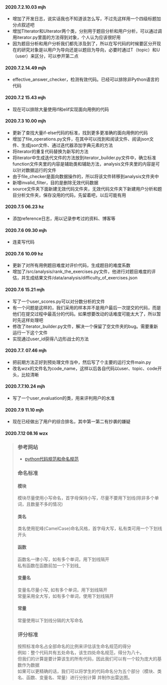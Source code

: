 #### 2020.7.2.10.03 mjh

* 增加了开发日志，说实话我也不知道该怎么写，不过先这样用一个四级标题加分点叙述吧
* 增加TIterator和UIterator两个类，分别用于题目分析和用户分析，可以通过调用iterator.py里面的方法得到对象，个人认为应该很好用
* 因为题目分析和用户分析我们都先涉及到了，所以在写代码的时候要区分开现在的研究对象是以用户为导向还是以题目为导向，必要时通过T（topic）和U（user）来区分，可以参开第二点



#### 2020.7.2.14.49 mjh

* effective_answer_checker，检测有效代码。已经可以排除非Python语言的代码



#### 2020.7.2 15.43 mjh

* 现在可以排除大量使用if和elif实现面向用例的代码



#### 2020.7.3 10.00 mjh

* 更新了查找大量if-else代码的标准，找到更多更准确的面向用例的代码
* 增加了file_operations.py文件，在其中可以找到和阅读文件、阅读json文件、生成json文件、通过迭代器添加字典元素的方法
* 将iterator的重复代码替换为新写的方法
* 将iterator中生成迭代文件的方法放到iterator_builder.py文件中，确立标准function文件夹里的内容是辅助类和辅助方法，analysis文件夹里的内容是可以针对数据运行的文件
* 由于file_checker是面向数据操作的，所以将该文件转移到analysis文件夹中
* 新增invalid_filter，目的是删除无效代码数据
* source文件夹下面新建无效代码文件夹，无效代码文件夹下新建用户分析和题目分析文件夹，保存没用的代码，先留着吧，以后可能有用



#### 2020.7.5 06.23 hz

* 添加reference日志，用以记录参考过的资料、博客等



#### 2020.7.6 09.30 mjh

* 连麦写代码



#### 2020.7.6 10.09 hz

* 更新了对所有用例题目难度对评价代码，生成题目的难度系数
* 增加了/src/analysis/rank_the_exercises.py文件，他进行对题目难度的评估，并生成结果文件/data/analysis/difficulty_of_exercises.json



#### 2020.7.6 15.21 mjh

* 写了一个user_scores.py可以对分数分析的文件
* 有一个问题是这样的，我们采用的样本并不是用户最后一次提交的代码，而是他们在提交过程中最高分的代码。如果想要改动的话难度可能太大了，所以暂时先这样处理吧
* 修改了iterator_builder.py文件，解决一个保留了空文件夹的bug。需要重新运行一下这个文件
* 实现通过user_id获得八边形战士的方法



#### 2020.7.7. 07.46 mjh

* 把前期方法正好到预处理文件当中，然后写了个主要的运行文件main.py
* 改名wzx的文件名为code_name，这样以后各自代码以user、topic、code开头，比较清晰



#### 2020.7.7.10.24 mjh

* 写了一个user_evaluation的类，用来评判用户的水准



#### 2020.7.9 11.10 mjh

* 现在已经做出了用户的综合排名，其中第一第二有抄袭的嫌疑



#### 2020.7.12 08.16 wzx

> ### 参考网站
>
> * <a href="https://www.jianshu.com/p/36e686decad2" target="_blank">python代码规范和命名规范</a>
>
> ### 命名标准
>
>  #### 模块 
>
> 模块尽量使用小写命名，首字母保持小写，尽量不要用下划线(除非多个单词，且数量不多的情况)
>
>  #### 类名
>
>  类名使用驼峰(CamelCase)命名风格，首字母大写，私有类可用一个下划线开头
>
>  #### 函数
>
>  函数名一律小写，如有多个单词，用下划线隔开  
>  私有函数在函数前加一个下划线_
>
>  #### 变量名
>
>  变量名尽量小写, 如有多个单词，用下划线隔开  
>  常量采用全大写，如有多个单词，使用下划线隔开
>
>  #### 常量
>
>  常量使用以下划线分隔的大写命名
>
>  ### 评分标准
>
>  按照标准命名占全部命名的比例来评估该生命名规范的得分   
>  例如：整个代码共有五处命名，该生四处命名规范，得分为八十。   
>  但我们的计算是要计算该生的所有代码，因此我们可以有一个较为庞大的基数作为数据  
>  如果可以更精确的话，我们可以将学生的代码命名分为五个部分（模块、类名、函数、变量名、常量）进行分别计算
>  并制作出雷达图。